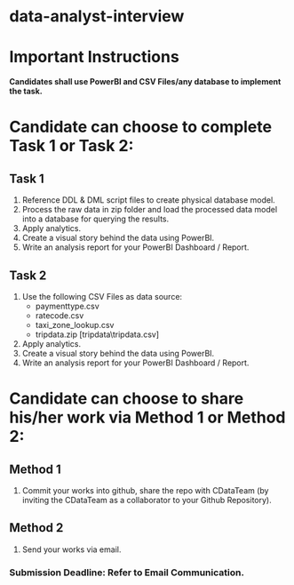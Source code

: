 # data-analyst-interview
  
# Important Instructions
**Candidates shall use PowerBI and CSV Files/any database to implement the task.**  

# Candidate can choose to complete Task 1 or Task 2:
## Task 1
1. Reference DDL & DML script files to create physical database model.
2. Process the raw data in zip folder and load the processed data model into a database for querying the results. 
3. Apply analytics.
4. Create a visual story behind the data using PowerBI.
5. Write an analysis report for your PowerBI Dashboard / Report.

## Task 2
1. Use the following CSV Files as data source:
   - paymenttype.csv
   - ratecode.csv
   - taxi_zone_lookup.csv
   - tripdata.zip [tripdata\tripdata.csv] 
2. Apply analytics.
3. Create a visual story behind the data using PowerBI.
4. Write an analysis report for your PowerBI Dashboard / Report.


# Candidate can choose to share his/her work via Method 1 or Method 2: <br>
## Method 1
1. Commit your works into github, share the repo with CDataTeam (by inviting the CDataTeam as a collaborator to your Github Repository).

## Method 2
1. Send your works via email.

### Submission Deadline: Refer to Email Communication.
